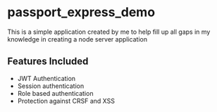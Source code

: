 # passport_express_demo

This is a simple application created by me to help fill up all gaps in my knowledge in creating a node server application

## Features Included

- JWT Authentication
- Session authentication
- Role based authentication
- Protection against CRSF and XSS